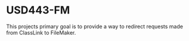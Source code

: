 # USD443-FM

This projects primary goal is to provide a way to redirect requests made from ClassLink to FileMaker.

